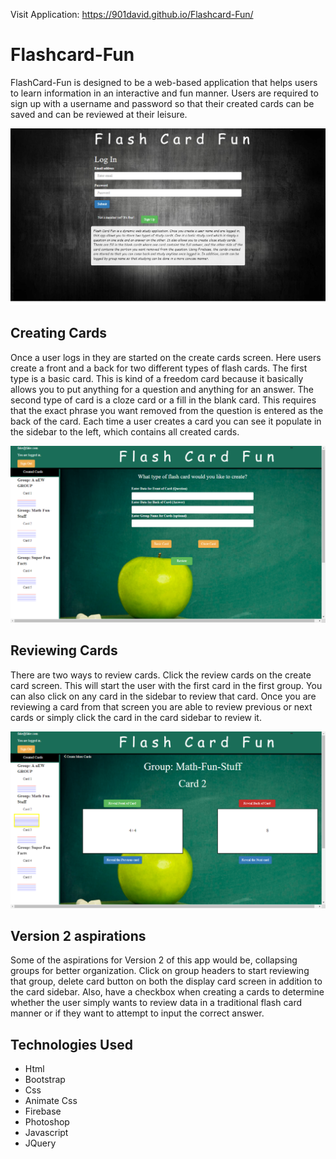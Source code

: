 Visit Application: https://901david.github.io/Flashcard-Fun/

# Flashcard-Fun

FlashCard-Fun is designed to be a web-based application that helps users to learn information in an interactive and fun manner. Users are required to sign up with a username and password so that their created cards can be saved and can be reviewed at their leisure.

![Shot1](readmeimages/shot1.png)

## Creating Cards

Once a user logs in they are started on the create cards screen.  Here users create a front and a back for two different types of flash cards.  The first type is a basic card. This is kind of a freedom card because it basically allows you to put anything for a question and anything for an answer. The second type of card is a cloze card or a fill in the blank card.  This requires that the exact phrase you want removed from the question is entered as the back of the card.  Each time a user creates a card you can see it populate in the sidebar to the left, which contains all created cards.

![Shot2](readmeimages/shot2.png)

## Reviewing Cards

There are two ways to review cards.  Click the review cards on the create card screen.  This will start the user with the first card in the first group.  You can also click on any card in the sidebar to review that card.  Once you are reviewing a card from that screen you are able to review previous or next cards or simply click the card in the card sidebar to review it.  

![Shot3](readmeimages/shot3.png)

## Version 2 aspirations
Some of the aspirations for Version 2 of this app would be, collapsing groups for better organization.  Click on group headers to start reviewing that group, delete card button on both the display card screen in addition to the card sidebar. Also, have a checkbox when creating a cards to determine whether the user simply wants to review data in a traditional flash card manner or if they want to attempt to input the correct answer.

## Technologies Used
* Html
* Bootstrap
* Css
* Animate Css
* Firebase
* Photoshop
* Javascript
* JQuery 
